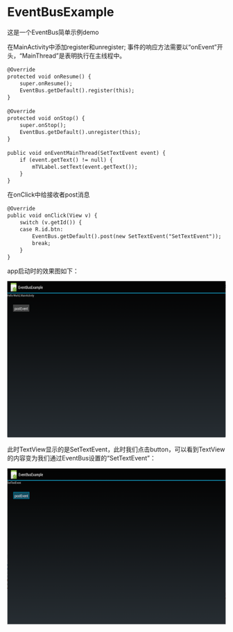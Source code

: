 # EventBusExample
这是一个EventBus简单示例demo

在MainActivity中添加register和unregister; 事件的响应方法需要以“onEvent”开头，“MainThread”是表明执行在主线程中。

 	@Override
    protected void onResume() {
        super.onResume();
        EventBus.getDefault().register(this);
    }

    @Override
    protected void onStop() {
        super.onStop();
        EventBus.getDefault().unregister(this);
    }

    public void onEventMainThread(SetTextEvent event) {
        if (event.getText() != null) {
            mTVLabel.setText(event.getText());
        }
    }


在onClick中给接收者post消息

	@Override
    public void onClick(View v) {
        switch (v.getId()) {
        case R.id.btn:
            EventBus.getDefault().post(new SetTextEvent("SetTextEvent"));
            break;
        }
    }

app启动时的效果图如下：

<img src="image/image1.png" width="640" height="360"/>    

此时TextView显示的是SetTextEvent，此时我们点击button，可以看到TextView的内容变为我们通过EventBus设置的“SetTextEvent”：

<img src="image/image2.png" width="640" height="360"/>
